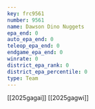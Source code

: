 ```yaml
---
key: frc9561
number: 9561
name: Dawson Dino Nuggets
epa_end: 0
auto_epa_end: 0
teleop_epa_end: 0
endgame_epa_end: 0
winrate: 0
district_epa_rank: 0
district_epa_percentile: 0
type: Team
---
```

[[2025gagai]]
[[2025gagwi]]
